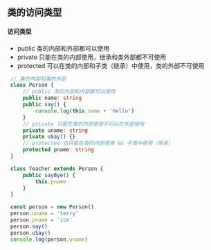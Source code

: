 ## 类的访问类型



#### 访问类型 

+ public 类的内部和外部都可以使用
+ private 只能在类的内部使用，继承和类外部都不可使用
+ protected  可以在类的内部和子类（继承）中使用，类的外部不可使用

```ts
 // 类的内部和类的外部
 class Person {
     // public 类的外部和内部都可以使用
     public name: string
     public say() {
         console.log(this.name + 'Hello')
     }
     // private 只能在类的内部使用不可以在外部使用
     private uname: string
     private uSay() {}
     // protected 也只能在类的内部使用 && 子类中使用（继承）
     protected pname: string
 }

 class Teacher extends Person {
     public sayBye() {
         this.pname
     }
 }

 const person = new Person()
 person.uname = 'terry'
 person.pname = 'ice'
 person.say()
 person.uSay()
 console.log(person.uname)
```

